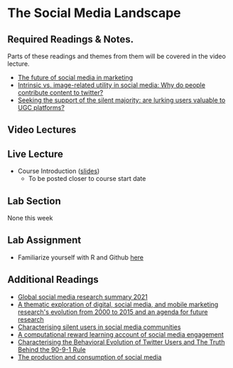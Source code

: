# The Social Media Landscape

## Required Readings & Notes.
Parts of these readings and themes from them will be covered in the video lecture.

* [The future of social media in marketing][stephan-2020]
* [Intrinsic vs. image-related utility in social media: Why do people contribute content to twitter?][stephan-toubia]
* [Seeking the support of the silent majority: are lurking users valuable to UGC platforms?][chen-etal]

<!---
These notes provide the background reading to work through the Lab Assignment.

* [A First Introduction to Networks with R][lecture-networks]
    * [The Dataset][lecture-networks-data]
* [Introduction to the Twitter API and rtweet][lecture-rtweet]
---> 

## Video Lectures

<!-- :fontawesome-brands-youtube: [Videos](https://www.youtube.com/watch?v=g2eUMLYN2vo&list=PL9QkA7C7GRGWQZZNWS5rNMXJ3L_xxz5dH) -->

<!-- Slides: -->

<!-- * [Weekly Overview][week-overview] -->
<!-- * [Slides: Social Media Landscape][lecture-slides] -->
<!-- * Videos as a [playlist](https://www.youtube.com/watch?v=O5FwDo-tSgI&list=PL9QkA7C7GRGXIC43pkTWyfQKkgXChs2E_) -->
<!-- * Watch the videos as a playlist, or individually: -->

## Live Lecture

* Course Introduction ([slides][course-intro])
    - To be posted closer to course start date

## Lab Section

None this week
## Lab Assignment

* Familiarize yourself with R and Github [here](../../course_prep/software_install)

<!-- 
**Topic**: Collecting Social Media Data and Visualizing Social Media Networks
--->
<!-- * [PDF][lab-01-q] -->
<!---
* [Link][lab-01-gh] to GitHub repo
* [Suggested Solutions][lab-01-s] -->

## Additional Readings

* [Global social media research summary 2021][socialmedia-summary]
* [A thematic exploration of digital, social media, and mobile marketing research's evolution from 2000 to 2015 and an agenda for future research][lambert-stephan]
* [Characterising silent users in social media communities][gong-etal]
* [A computational reward learning account of social media engagement][lindstrom-etal]
* [Characterising the Behavioral Evolution of Twitter Users and The Truth Behind the 90-9-1 Rule][antelmi-etal]
* [The production and consumption of social media][filippas-horton]

<!--- Links below --->
[stephan-2020]: https://link.springer.com/article/10.1007/s11747-019-00695-1
[lambert-stephan]: https://smad242blog.files.wordpress.com/2016/09/thematic-exploration-of-digital-social-media.pdf
[stephan-toubia]: https://www.researchgate.net/publication/261851427_Intrinsic_vs_Image-Related_Utility_in_Social_Media_Why_Do_People_Contribute_Content_to_Twitter
[gong-etal]: https://ojs.aaai.org/index.php/ICWSM/article/download/14582/14431
[filippas-horton]: https://arxiv.org/abs/2104.00834
[chen-etal]: https://link.springer.com/article/10.1007/s11747-018-00624-8
[lindstrom-etal]: https://www.nature.com/articles/s41467-020-19607-x
[antelmi-etal]: https://dl.acm.org/doi/abs/10.1145/3308560.3316705
[socialmedia-summary]: https://www.smartinsights.com/social-media-marketing/social-media-strategy/new-global-social-media-research/

[lecture-networks]: ../assets/lectures/week-01/intro-networks.pdf
[lecture-networks-data]: ../assets/lectures/week-01/networks-lecture-data.zip
[lecture-rtweet]: ../assets/lectures/week-01/intro-twitter-rtweet.pdf
[lecture-slides]: ../assets/lectures/week-01/week-01-slides.pdf
[week-overview]: ../assets/lectures/week-01/week-01-overview.pdf
[course-intro]: ../assets/lectures/course_intro.pdf

<!-- [lab-01-q]: ../assets/labs/lab-01_question.pdf -->
[lab-01-gh]: https://github.com/tisem-digital-marketing/smwa-lab-01
[lab-01-s]: ../assets/labs/lab-01_solution.pdf

[demo-01]: https://github.com/tisem-digital-marketing/smwa-demo-01
[smwa-cl01]: https://github.com/tisem-digital-marketing/smwa-computing-lecture-twitter-networks
[smwa-cl01-ans]: https://github.com/tisem-digital-marketing/smwa-computing-lecture-twitter-networks/tree/instructor